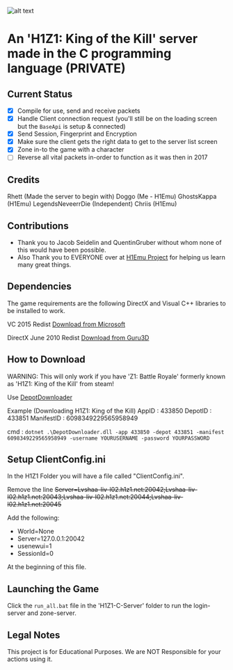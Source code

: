 ![alt text](https://cutewallpaper.org/21/h1z1-king-of-the-kill-twitter/H1z1-King-Of-The-Kill-Wallpaper-Z1-Battle-Royale-Hd-.jpg)

# An 'H1Z1: King of the Kill' server made in the C programming language (PRIVATE)

## Current Status

- [x] Compile for use, send and receive packets
- [x] Handle Client connection request (you'll still be on the loading screen but the `BaseApi` is setup & connected)
- [x] Send Session, Fingerprint and Encryption
- [x] Make sure the client gets the right data to get to the server list screen
- [x] Zone in-to the game with a character
- [ ] Reverse all vital packets in-order to function as it was then in 2017

## Credits
Rhett (Made the server to begin with)
Doggo (Me - H1Emu)
GhostsKappa (H1Emu)
LegendsNeveerrDie (Independent)
Chriis (H1Emu)


## Contributions

- Thank you to Jacob Seidelin and QuentinGruber without whom none of this would have been possible.
- Also Thank you to EVERYONE over at [H1Emu Project](https://github.com/QuentinGruber/h1z1-server) for helping us learn many great things.


## Dependencies
The game requirements are the following DirectX and Visual C++ libraries to be installed to work.

VC 2015 Redist [Download from Microsoft](https://www.microsoft.com/en-gb/download/details.aspx?id=48145)

DirectX June 2010 Redist [Download from Guru3D](https://www.guru3d.com/files-get/directx-end-user-runtimes-(june-2010),8.html)


## How to Download
WARNING: This will only work if you have 'Z1: Battle Royale' formerly known as 'H1Z1: King of the Kill' from steam!

Use [DepotDownloader](https://github.com/SteamRE/DepotDownloader)

Example (Downloading H1Z1: King of the Kill)
AppID : 433850  DepotID : 433851   ManifestID : 6098349229565958949

cmd : `dotnet .\DepotDownloader.dll -app 433850 -depot 433851 -manifest 6098349229565958949 -username YOURUSERNAME -password YOURPASSWORD`

## Setup ClientConfig.ini
In the H1Z1 Folder you will have a file called "ClientConfig.ini".

Remove the line ~~Server=Lvshaa-liv-l02.h1z1.net:20042;Lvshaa-liv-l02.h1z1.net:20043;Lvshaa-liv-l02.h1z1.net:20044;Lvshaa-liv-l02.h1z1.net:20045~~ 

Add the following:

- World=None
- Server=127.0.0.1:20042
- usenewui=1
- SessionId=0

At the beginning of this file.

## Launching the Game
Click the `run_all.bat` file in the 'H1Z1-C-Server' folder to run the login-server and zone-server.

## Legal Notes

This project is for Educational Purposes. We are NOT Responsible for your actions using it.

